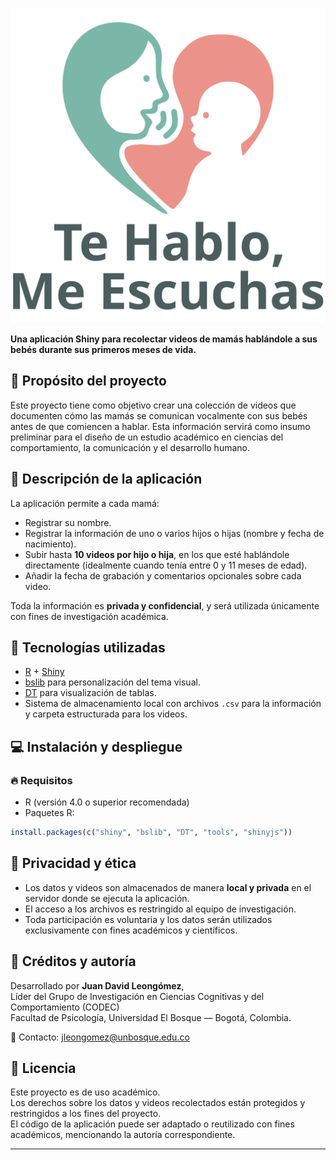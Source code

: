 ![logo](https://raw.githubusercontent.com/JDLeongomez/Videos_IDS/refs/heads/master/www/logo_white.svg)

**Una aplicación Shiny para recolectar videos de mamás hablándole a sus bebés durante sus primeros meses de vida.**

## 🎯 Propósito del proyecto

Este proyecto tiene como objetivo crear una colección de videos que documenten cómo las mamás se comunican vocalmente con sus bebés antes de que comiencen a hablar. Esta información servirá como insumo preliminar para el diseño de un estudio académico en ciencias del comportamiento, la comunicación y el desarrollo humano.

## 🔧 Descripción de la aplicación

La aplicación permite a cada mamá:

- Registrar su nombre.
- Registrar la información de uno o varios hijos o hijas (nombre y fecha de nacimiento).
- Subir hasta **10 videos por hijo o hija**, en los que esté hablándole directamente (idealmente cuando tenía entre 0 y 11 meses de edad).
- Añadir la fecha de grabación y comentarios opcionales sobre cada video.

Toda la información es **privada y confidencial**, y será utilizada únicamente con fines de investigación académica.

## 🚀 Tecnologías utilizadas

- [R](https://www.r-project.org/) + [Shiny](https://shiny.rstudio.com/)
- [bslib](https://rstudio.github.io/bslib/) para personalización del tema visual.
- [DT](https://rstudio.github.io/DT/) para visualización de tablas.
- Sistema de almacenamiento local con archivos `.csv` para la información y carpeta estructurada para los videos.

## 💻 Instalación y despliegue

### 🔥 Requisitos

- R (versión 4.0 o superior recomendada)
- Paquetes R:

```r
install.packages(c("shiny", "bslib", "DT", "tools", "shinyjs"))
```
## 🔐 Privacidad y ética

- Los datos y videos son almacenados de manera **local y privada** en el servidor donde se ejecuta la aplicación.
- El acceso a los archivos es restringido al equipo de investigación.
- Toda participación es voluntaria y los datos serán utilizados exclusivamente con fines académicos y científicos.

## 🧠 Créditos y autoría

Desarrollado por **Juan David Leongómez**,  
Líder del Grupo de Investigación en Ciencias Cognitivas y del Comportamiento (CODEC)  
Facultad de Psicología, Universidad El Bosque — Bogotá, Colombia.

📧 Contacto: [jleongomez@unbosque.edu.co](mailto:jleongomez@unbosque.edu.co)

## 📜 Licencia

Este proyecto es de uso académico.  
Los derechos sobre los datos y videos recolectados están protegidos y restringidos a los fines del proyecto.  
El código de la aplicación puede ser adaptado o reutilizado con fines académicos, mencionando la autoría correspondiente.

---
